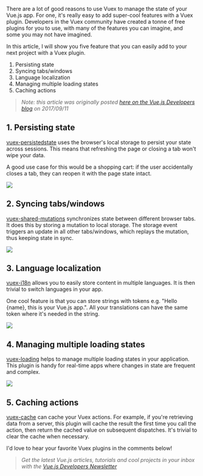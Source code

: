 There are a lot of good reasons to use Vuex to manage the state of your Vue.js app. For one, it's really easy to add super-cool features with a Vuex plugin. Developers in the Vuex community have created a tonne of free plugins for you to use, with many of the features you can imagine, and some you may not have imagined.

In this article, I will show you five feature that you can easily add to your next project with a Vuex plugin.

1. Persisting state
1. Syncing tabs/windows
1. Language localization
1. Managing multiple loading states
1. Caching actions

> *Note: this article was originally posted [here on the Vue.js Developers blog](https://vuejsdevelopers.com/2017/09/11/vue-js-vuex-plugins/?jsdojo_id=gbw_vpl) on 2017/09/11*

## 1. Persisting state

[vuex-persistedstate](https://github.com/robinvdvleuten/vuex-persistedstate) uses the browser's local storage to persist your state across sessions. This means that refreshing the page or closing a tab won't wipe your data. 

A good use case for this would be a shopping cart: if the user accidentally closes a tab, they can reopen it with the page state intact.

![](https://d33wubrfki0l68.cloudfront.net/c7653307ad9755171592c2045fbac2250c090434/63874/images/posts/vuex_plugins_01.gif)

## 2. Syncing tabs/windows

[vuex-shared-mutations](https://github.com/xanf/vuex-shared-mutations) synchronizes state between different browser tabs. It does this by storing a mutation to local storage. The storage event triggers an update in all other tabs/windows, which replays the mutation, thus keeping state in sync.

![](https://d33wubrfki0l68.cloudfront.net/d5ba659c1057120e7fca97853b6bd4f5b3af190b/5d8b2/images/posts/vuex_plugins_02.gif)

## 3. Language localization

[vuex-i18n](https://github.com/dkfbasel/vuex-i18n) allows you to easily store content in multiple languages. It is then trivial to switch languages in your app. 

One cool feature is that you can store strings with tokens e.g. "Hello {name}, this is your Vue.js app.". All your translations can have the same token where it's needed in the string.

![](https://d33wubrfki0l68.cloudfront.net/dd45e42b6bfafa9bb0ec80b0cc0a1f493b9dcf2b/c5bb5/images/posts/vuex_plugins_03.gif)

## 4. Managing multiple loading states

[vuex-loading](https://github.com/f/vuex-loading) helps to manage multiple loading states in your application. This plugin is handy for real-time apps where changes in state are frequent and complex.

![](https://d33wubrfki0l68.cloudfront.net/f3f0bb03510389590246e3391616db44bc9c744b/d889f/images/posts/vuex_plugins_04.gif)

## 5. Caching actions

[vuex-cache](https://github.com/superwf/vuex-cache) can cache your Vuex actions. For example, if you're retrieving data from a server, this plugin will cache the result the first time you call the action, then return the cached value on subsequent dispatches. It's trivial to clear the cache when necessary.

I'd love to hear your favorite Vuex plugins in the comments below!

> *Get the latest Vue.js articles, tutorials and cool projects in your inbox with the [Vue.js Developers Newsletter](https://vuejsdevelopers.com/newsletter/?jsdojo_id=gbw_vp;)*
